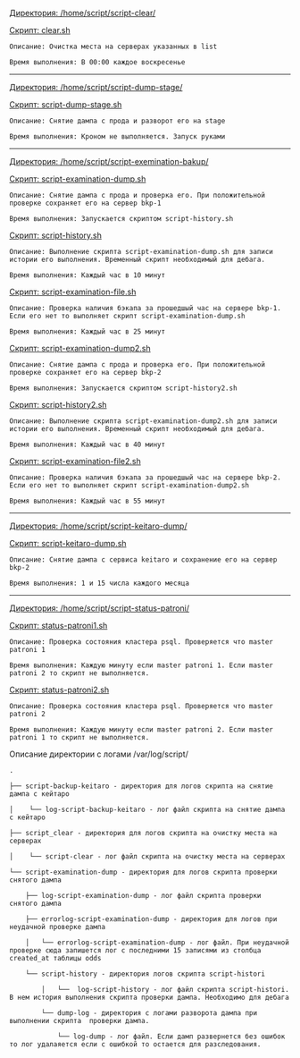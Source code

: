 [Директория: /home/script/script-clear/](/script-clear/)

[Скрипт: clear.sh](/script-clear/clear.sh)

    Описание: Очистка места на серверах указанных в list

    Время выполнения: В 00:00 каждое воскресенье
______
[Директория: /home/script/script-dump-stage/](/script-dump-stage/)

[Скрипт: script-dump-stage.sh](/script-dump-stage/script-dump-stage.sh)

    Описание: Снятие дампа с прода и разворот его на stage

    Время выполнения: Кроном не выполняется. Запуск руками
_______
[Директория: /home/script/script-exemination-bakup/](/script-exemination-bakup/)

[Скрипт:  script-examination-dump.sh](/script-exemination-bakup/script-examination-dump.sh)

    Описание: Снятие дампа с прода и проверка его. При положительной проверке сохраняет его на сервер bkp-1

    Время выполнения: Запускается скриптом script-history.sh

[Скрипт: script-history.sh](/script-exemination-bakup/script-history.sh)

    Описание: Выполнение скрипта script-examination-dump.sh для записи истории его выполнения. Временный скрипт необходимый для дебага.  

    Время выполнения: Каждый час в 10 минут

[Скрипт: script-examination-file.sh](/script-exemination-bakup/script-examination-file.sh)

    Описание: Проверка наличия бэкапа за прошедшый час на сервере bkp-1. Если его нет то выполняет скрипт script-examination-dump.sh

    Время выполнения: Каждый час в 25 минут 

[Скрипт: script-examination-dump2.sh](/script-exemination-bakup/script-examination-dump2.sh)

    Описание: Снятие дампа с прода и проверка его. При положительной проверке сохраняет его на сервер bkp-2

    Время выполнения: Запускается скриптом script-history2.sh 

[Скрипт: script-history2.sh](/script-exemination-bakup/script-history2.sh)

    Описание: Выполнение скрипта script-examination-dump2.sh для записи истории его выполнения. Временный скрипт необходимый для дебага.

    Время выполнения: Каждый час в 40 минут

[Скрипт: script-examination-file2.sh](/script-exemination-bakup/script-examination-file2.sh)

    Описание: Проверка наличия бэкапа за прошедшый час на сервере bkp-2. Если его нет то выполняет скрипт script-examination-dump2.sh

    Время выполнения: Каждый час в 55 минут

______
[Директория: /home/script/script-keitaro-dump/](/script-keitaro-dump/)

[Скрипт: script-keitaro-dump.sh](/script-keitaro-dump/script-keitaro-dump.sh)

    Описание: Снятие дампа с сервиса keitaro и сохранение его на сервер bkp-2 

    Время выполнения: 1 и 15 числа каждого месяца

____
[Директория: /home/script/script-status-patroni/](/script-status-patroni/)

[Скрипт: status-patroni1.sh](/script-status-patroni/status-patroni1.sh)

    Описание: Проверка состояния кластера psql. Проверяется что master patroni 1

    Время выполнения: Каждую минуту если master patroni 1. Если master patroni 2 то скрипт не выполняется. 
 

[Скрипт: status-patroni2.sh](/script-status-patroni/status-patroni2.sh)

    Описание: Проверка состояния кластера psql. Проверяется что master patroni 2

    Время выполнения: Каждую минуту если master patroni 2. Если master patroni 1 то скрипт не выполняется. 

Описание директории с логами /var/log/script/ 

    .

    ├── script-backup-keitaro - директория для логов скрипта на снятие дампа с кейтаро

    │    └── log-script-backup-keitaro - лог файл скрипта на снятие дампа с кейтаро

    ├── script_clear - директория для логов скрипта на очистку места на серверах

    │    └── script-clear - лог файл скрипта на очистку места на серверах

    └── script-examination-dump - директория для логов скрипта проверки снятого дампа

        ├── log-script-examination-dump - лог файл скрипта проверки снятого дампа

        ├── errorlog-script-examination-dump - директория для логов при неудачной проверке дампа

        │   └── errorlog-script-examination-dump - лог файл. При неудачной проверке сюда запишется лог с последними 15 записями из столбца created_at таблицы odds

        └── script-history - директория логов скрипта script-histori

            │   └──  log-script-history - лог файл скрипта script-histori. В нем история выполнения скрипта проверки дампа. Необходимо для дебага

            └── dump-log - директория с логами разворота дампа при выполнении скрипта  проверки дампа. 

                └── log-dump - лог файл. Если дамп развернется без ошибок то лог удалаяется если с ошибкой то остается для разследования. 
         
